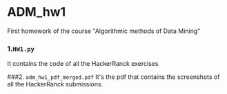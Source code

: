 # ADM_hw1
First homework of the course "Algorithmic methods of Data Mining"

### 1.`HW1.py`
It contains the code of all the HackerRanck exercises

###2. `adm_hw1_pdf_merged.pdf`
It's the pdf that contains the screenshots of all the HackerRanck submissions.
